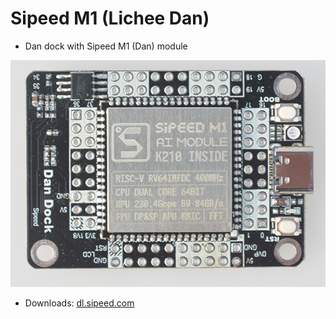 Sipeed M1 (Lichee Dan)
===============

* Dan dock with Sipeed M1 (Dan) module

![Dan dock](../../assets/Dan_Dock.png)

* Downloads: [dl.sipeed.com](http://dl.sipeed.com/)
